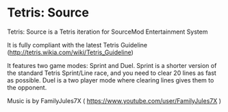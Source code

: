 Tetris: Source
=========

Tetris: Source is a Tetris iteration for SourceMod Entertainment System

It is fully compliant with the latest Tetris Guideline 
(http://tetris.wikia.com/wiki/Tetris_Guideline)

It features two game modes: Sprint and Duel. Sprint is a shorter version of the standard Tetris Sprint/Line race, and you need to clear 20 lines as fast as possible. Duel is a two player mode where clearing lines gives them to the opponent.

Music is by FamilyJules7X ( https://www.youtube.com/user/FamilyJules7X )
